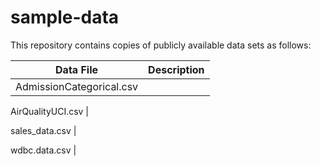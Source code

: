 # sample-data

This repository contains copies of publicly available data sets as follows:

Data File | Description
----------|------------
AdmissionCategorical.csv |

AirQualityUCI.csv |

sales_data.csv |

wdbc.data.csv |

